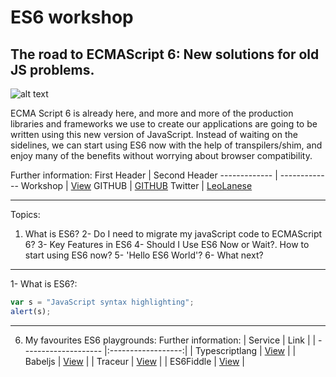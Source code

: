 # ES6 workshop
## The road to ECMAScript 6: New solutions for old JS problems.

![alt text](https://farm8.staticflickr.com/7306/16407404782_8b9c57eab3_m.jpg "Logo Title Text 1")

ECMA Script 6 is already here, and more and more of the production libraries and frameworks we use to create our applications are going to be written using this new version of JavaScript. Instead of waiting on the sidelines, we can start using ES6 now with the help of transpilers/shim, and enjoy many of the benefits without worrying about browser compatibility.

Further information:
First Header  | Second Header
------------- | -------------
Workshop      | [View](https://www.google.com) 
GITHUB        | [GITHUB](https://github.com/sirwilliam/ES6_workshop.git) 
Twitter       | [LeoLanese](https://twitter.com/leolaneseltd) 

----

Topics:

1. What is ES6? 
2- Do I need to migrate my javaScript code to ECMAScript 6?
3- Key Features in ES6
4- Should I Use ES6 Now or Wait?. How to start using ES6 now?
5- 'Hello ES6 World'?
6- What next?

----
1- What is ES6?: 

```javascript
var s = "JavaScript syntax highlighting";
alert(s);
```


---
6) My favourites ES6 playgrounds:
Further information:
| Service              | Link               |
| -------------------- |:------------------:|
| Typescriptlang       | [View](http://www.typescriptlang.org/Playground) |
| Babeljs              | [View](https://babeljs.io/repl/) |
| Traceur              | [View](http://google.github.io/traceur-compiler/demo/repl.html#) |
| ES6Fiddle            | [View](http://www.es6fiddle.net/) |



